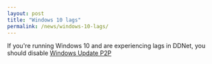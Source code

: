 ```yaml
---
layout: post
title: "Windows 10 lags"
permalink: /news/windows-10-lags/
---
```

If you're running Windows 10 and are experiencing lags in DDNet, you should disable [Windows Update P2P](http://www.alexandreviot.net/2015/07/29/windows-10-disable-windows-update-p2p/)
